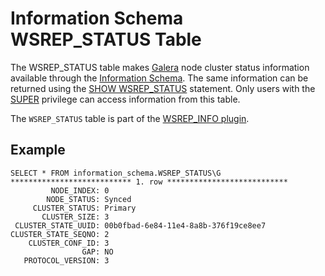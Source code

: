 
# Information Schema WSREP_STATUS Table

The WSREP_STATUS table makes [Galera](../../../../../../../server-usage/replication-cluster-multi-master/galera-cluster/README.md) node cluster status information available through the [Information Schema](../README.md). The same information can be returned using the [SHOW WSREP_STATUS](../../../show/show-wsrep_status.md) statement. Only users with the [SUPER](../../../../account-management-sql-commands/grant.md#super) privilege can access information from this table.


The `WSREP_STATUS` table is part of the [WSREP_INFO plugin](../../../../../../plugins/mariadb-replication-cluster-plugins/wsrep_info-plugin.md).


## Example


```
SELECT * FROM information_schema.WSREP_STATUS\G
*************************** 1. row ***************************
         NODE_INDEX: 0
        NODE_STATUS: Synced
     CLUSTER_STATUS: Primary
       CLUSTER_SIZE: 3
 CLUSTER_STATE_UUID: 00b0fbad-6e84-11e4-8a8b-376f19ce8ee7
CLUSTER_STATE_SEQNO: 2
    CLUSTER_CONF_ID: 3
                GAP: NO
   PROTOCOL_VERSION: 3
```
